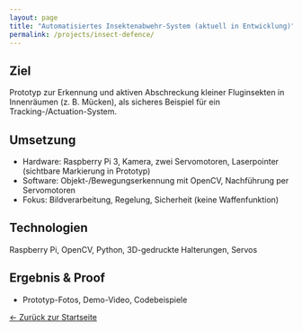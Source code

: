 ```yaml
---
layout: page
title: "Automatisiertes Insektenabwehr-System (aktuell in Entwicklung)"
permalink: /projects/insect-defence/
---
```



## Ziel
Prototyp zur Erkennung und aktiven Abschreckung kleiner Fluginsekten in Innenräumen (z. B. Mücken), als sicheres Beispiel für ein Tracking-/Actuation-System.


## Umsetzung
- Hardware: Raspberry Pi 3, Kamera, zwei Servomotoren, Laserpointer (sichtbare Markierung in Prototyp)
- Software: Objekt-/Bewegungserkennung mit OpenCV, Nachführung per Servomotoren
- Fokus: Bildverarbeitung, Regelung, Sicherheit (keine Waffenfunktion)


## Technologien
Raspberry Pi, OpenCV, Python, 3D-gedruckte Halterungen, Servos


## Ergebnis & Proof
- Prototyp-Fotos, Demo-Video, Codebeispiele





[← Zurück zur Startseite](/)
